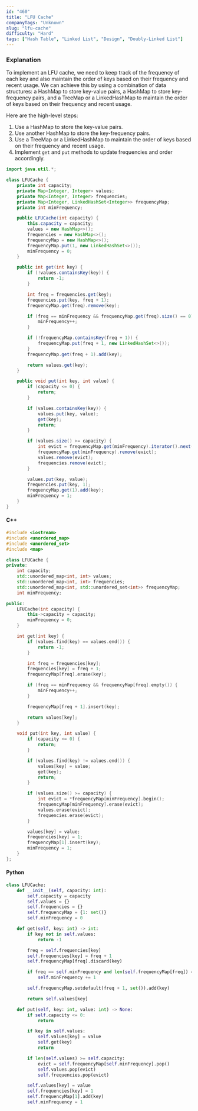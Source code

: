 ```yaml
---
id: "460"
title: "LFU Cache"
companyTags: "Unknown"
slug: "lfu-cache"
difficulty: "Hard"
tags: ["Hash Table", "Linked List", "Design", "Doubly-Linked List"]
---
```


### Explanation

To implement an LFU cache, we need to keep track of the frequency of each key and also maintain the order of keys based on their frequency and recent usage. We can achieve this by using a combination of data structures: a HashMap to store key-value pairs, a HashMap to store key-frequency pairs, and a TreeMap or a LinkedHashMap to maintain the order of keys based on their frequency and recent usage.

Here are the high-level steps:
1. Use a HashMap to store the key-value pairs.
2. Use another HashMap to store the key-frequency pairs.
3. Use a TreeMap or a LinkedHashMap to maintain the order of keys based on their frequency and recent usage.
4. Implement `get` and `put` methods to update frequencies and order accordingly.

```java
import java.util.*;

class LFUCache {
    private int capacity;
    private Map<Integer, Integer> values;
    private Map<Integer, Integer> frequencies;
    private Map<Integer, LinkedHashSet<Integer>> frequencyMap;
    private int minFrequency;

    public LFUCache(int capacity) {
        this.capacity = capacity;
        values = new HashMap<>();
        frequencies = new HashMap<>();
        frequencyMap = new HashMap<>();
        frequencyMap.put(1, new LinkedHashSet<>());
        minFrequency = 0;
    }

    public int get(int key) {
        if (!values.containsKey(key)) {
            return -1;
        }

        int freq = frequencies.get(key);
        frequencies.put(key, freq + 1);
        frequencyMap.get(freq).remove(key);

        if (freq == minFrequency && frequencyMap.get(freq).size() == 0) {
            minFrequency++;
        }

        if (!frequencyMap.containsKey(freq + 1)) {
            frequencyMap.put(freq + 1, new LinkedHashSet<>());
        }
        frequencyMap.get(freq + 1).add(key);

        return values.get(key);
    }

    public void put(int key, int value) {
        if (capacity <= 0) {
            return;
        }

        if (values.containsKey(key)) {
            values.put(key, value);
            get(key);
            return;
        }

        if (values.size() >= capacity) {
            int evict = frequencyMap.get(minFrequency).iterator().next();
            frequencyMap.get(minFrequency).remove(evict);
            values.remove(evict);
            frequencies.remove(evict);
        }

        values.put(key, value);
        frequencies.put(key, 1);
        frequencyMap.get(1).add(key);
        minFrequency = 1;
    }
}
```

#### C++
```cpp
#include <iostream>
#include <unordered_map>
#include <unordered_set>
#include <map>

class LFUCache {
private:
    int capacity;
    std::unordered_map<int, int> values;
    std::unordered_map<int, int> frequencies;
    std::unordered_map<int, std::unordered_set<int>> frequencyMap;
    int minFrequency;

public:
    LFUCache(int capacity) {
        this->capacity = capacity;
        minFrequency = 0;
    }

    int get(int key) {
        if (values.find(key) == values.end()) {
            return -1;
        }

        int freq = frequencies[key];
        frequencies[key] = freq + 1;
        frequencyMap[freq].erase(key);

        if (freq == minFrequency && frequencyMap[freq].empty()) {
            minFrequency++;
        }

        frequencyMap[freq + 1].insert(key);

        return values[key];
    }

    void put(int key, int value) {
        if (capacity <= 0) {
            return;
        }

        if (values.find(key) != values.end()) {
            values[key] = value;
            get(key);
            return;
        }

        if (values.size() >= capacity) {
            int evict = *frequencyMap[minFrequency].begin();
            frequencyMap[minFrequency].erase(evict);
            values.erase(evict);
            frequencies.erase(evict);
        }

        values[key] = value;
        frequencies[key] = 1;
        frequencyMap[1].insert(key);
        minFrequency = 1;
    }
};
```

#### Python
```python
class LFUCache:
    def __init__(self, capacity: int):
        self.capacity = capacity
        self.values = {}
        self.frequencies = {}
        self.frequencyMap = {1: set()}
        self.minFrequency = 0

    def get(self, key: int) -> int:
        if key not in self.values:
            return -1

        freq = self.frequencies[key]
        self.frequencies[key] = freq + 1
        self.frequencyMap[freq].discard(key)

        if freq == self.minFrequency and len(self.frequencyMap[freq]) == 0:
            self.minFrequency += 1

        self.frequencyMap.setdefault(freq + 1, set()).add(key)

        return self.values[key]

    def put(self, key: int, value: int) -> None:
        if self.capacity <= 0:
            return

        if key in self.values:
            self.values[key] = value
            self.get(key)
            return

        if len(self.values) >= self.capacity:
            evict = self.frequencyMap[self.minFrequency].pop()
            self.values.pop(evict)
            self.frequencies.pop(evict)

        self.values[key] = value
        self.frequencies[key] = 1
        self.frequencyMap[1].add(key)
        self.minFrequency = 1
```